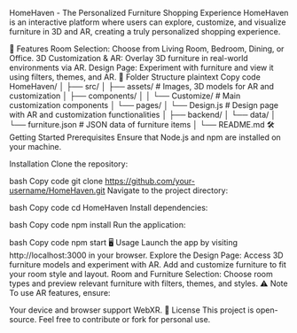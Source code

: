 HomeHaven - The Personalized Furniture Shopping Experience
HomeHaven is an interactive platform where users can explore, customize, and visualize furniture in 3D and AR, creating a truly personalized shopping experience.

🚀 Features
Room Selection: Choose from Living Room, Bedroom, Dining, or Office.
3D Customization & AR: Overlay 3D furniture in real-world environments via AR.
Design Page: Experiment with furniture and view it using filters, themes, and AR.
📂 Folder Structure
plaintext
Copy code
HomeHaven/
│
├── src/
│   ├── assets/                 # Images, 3D models for AR and customization
│   ├── components/
│   │   └── Customize/          # Main customization components
│   └── pages/
│       └── Design.js           # Design page with AR and customization functionalities
│
├── backend/
│   └── data/
│       └── furniture.json      # JSON data of furniture items
│
└── README.md
🛠️ Getting Started
Prerequisites
Ensure that Node.js and npm are installed on your machine.

Installation
Clone the repository:

bash
Copy code
git clone https://github.com/your-username/HomeHaven.git
Navigate to the project directory:

bash
Copy code
cd HomeHaven
Install dependencies:

bash
Copy code
npm install
Run the application:

bash
Copy code
npm start
🖥️ Usage
Launch the app by visiting http://localhost:3000 in your browser.
Explore the Design Page:
Access 3D furniture models and experiment with AR.
Add and customize furniture to fit your room style and layout.
Room and Furniture Selection:
Choose room types and preview relevant furniture with filters, themes, and styles.
⚠️ Note
To use AR features, ensure:

Your device and browser support WebXR.
📜 License
This project is open-source. Feel free to contribute or fork for personal use.

